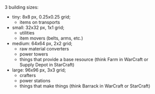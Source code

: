3 building sizes:

- tiny: 8x8 px, 0.25x0.25 grid;
  - items on transports
- small: 32x32 px, 1x1 grid;
  - utilities
  - item movers (belts, arms, etc.)
- medium: 64x64 px, 2x2 grid;
  - raw material converters
  - power towers
  - things that provide a base resource (think Farm in WarCraft or Supply Depot in StarCraft)
- large: 96x96 px, 3x3 grid;
  - crafters
  - power stations
  - things that make things (think Barrack in WarCraft or StarCraft)
